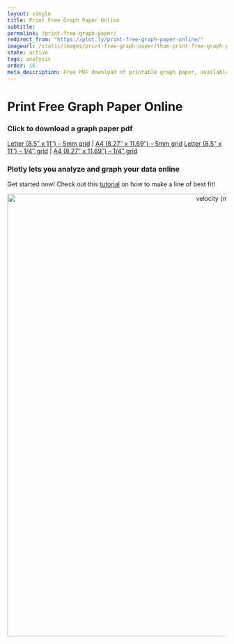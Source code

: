 ```yaml
---
layout: single
title: Print Free Graph Paper Online
subtitle:
permalink: /print-free-graph-paper/
redirect_from: "https://plot.ly/print-free-graph-paper-online/"
imageurl: /static/images/print-free-graph-paper/thum-print-free-graph-paper.png
state: active
tags: analysis
order: 16
meta_description: Free PDF download of printable graph paper, available in different formats and sizes.
---
```


# Print Free Graph Paper Online

### Click to download a graph paper pdf

[Letter (8.5&#8243; x 11&#8243;) &#8211; 5mm grid](https://plot.ly/static/pdf/graphpaper_5mm.pdf) | [A4 (8.27&#8243; x 11.69&#8243;) &#8211; 5mm grid](https://plot.ly/static/pdf/graphpaper_a4_5mm.pdf)
[Letter (8.5&#8243; x 11&#8243;) &#8211; 1/4&#8243; grid](https://plot.ly/static/pdf/graphpaper_1-4.pdf) | [A4 (8.27&#8243; x 11.69&#8243;) &#8211; 1/4&#8243; grid](https://plot.ly/static/pdf/graphpaper_a4_1-4.pdf)

### Plotly lets you analyze and graph your data online
Get started now! Check out this [tutorial](https://plot.ly/how-to-create-a-line-of-best-fits/) on how to make a line of best fit!

<div>
    <a href="https://plot.ly/~cimar/37/" target="_blank" title="velocity (m/s) vs time (s)" style="display: block; text-align: center;"><img src="https://plot.ly/~cimar/37.png" alt="velocity (m/s) vs time (s)" style="max-width: 100%;width: 1015px;"  width="1015" onerror="this.onerror=null;this.src='https://plot.ly/404.png';" /></a>
    <script data-plotly="cimar:37" src="https://plot.ly/embed.js" async></script>
</div>
